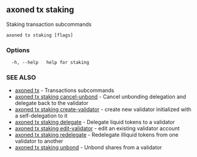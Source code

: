 ## axoned tx staking

Staking transaction subcommands

```
axoned tx staking [flags]
```

### Options

```
  -h, --help   help for staking
```

### SEE ALSO

* [axoned tx](axoned_tx.md)	 - Transactions subcommands
* [axoned tx staking cancel-unbond](axoned_tx_staking_cancel-unbond.md)	 - Cancel unbonding delegation and delegate back to the validator
* [axoned tx staking create-validator](axoned_tx_staking_create-validator.md)	 - create new validator initialized with a self-delegation to it
* [axoned tx staking delegate](axoned_tx_staking_delegate.md)	 - Delegate liquid tokens to a validator
* [axoned tx staking edit-validator](axoned_tx_staking_edit-validator.md)	 - edit an existing validator account
* [axoned tx staking redelegate](axoned_tx_staking_redelegate.md)	 - Redelegate illiquid tokens from one validator to another
* [axoned tx staking unbond](axoned_tx_staking_unbond.md)	 - Unbond shares from a validator

